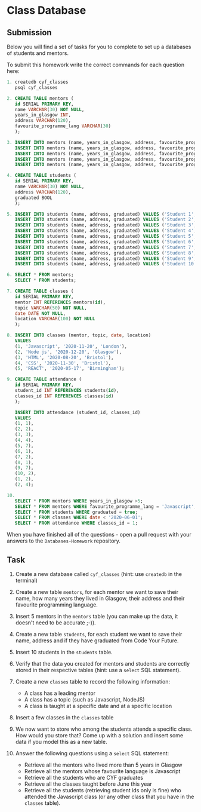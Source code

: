 # Class Database

## Submission

Below you will find a set of tasks for you to complete to set up a databases of students and mentors.

To submit this homework write the correct commands for each question here:

```sql
1. createdb cyf_classes
   psql cyf_classes

2. CREATE TABLE mentors (
   id SERIAL PRIMARY KEY,
   name VARCHAR(30) NOT NULL,
   years_in_glasgow INT,
   address VARCHAR(120),
   favourite_programme_lang VARCHAR(30)
   );

3. INSERT INTO mentors (name, years_in_glasgow, address, favourite_programme_lang) VALUES ('Wahab Rehman', 2, '11 New Road', 'Javascript');
   INSERT INTO mentors (name, years_in_glasgow, address, favourite_programme_lang) VALUES ('Nick Holdsworth', 3, '123 New street', 'Node js');
   INSERT INTO mentors (name, years_in_glasgow, address, favourite_programme_lang) VALUES ('Simon Whitehouse', 7, '120 Old Street', 'HTML');
   INSERT INTO mentors (name, years_in_glasgow, address, favourite_programme_lang) VALUES ('Paddy T', 6, '3 High Road', 'CSS');
   INSERT INTO mentors (name, years_in_glasgow, address, favourite_programme_lang) VALUES ('Mark Farmiloe', 9, '19 Bed Street', 'React');

4. CREATE TABLE students (
   id SERIAL PRIMARY KEY,
   name VARCHAR(30) NOT NULL,
   address VARCHAR(120),
   graduated BOOL
   );

5. INSERT INTO students (name, address, graduated) VALUES ('Student 1', '5 High Road', true);
   INSERT INTO students (name, address, graduated) VALUES ('Student 2', '6 High Road', false);
   INSERT INTO students (name, address, graduated) VALUES ('Student 3', '7 High Road', true);
   INSERT INTO students (name, address, graduated) VALUES ('Student 4', '8 High Road', false);
   INSERT INTO students (name, address, graduated) VALUES ('Student 5', '9 High Road', false);
   INSERT INTO students (name, address, graduated) VALUES ('Student 6', '10 High Road', true);
   INSERT INTO students (name, address, graduated) VALUES ('Student 7', '11 High Road', true);
   INSERT INTO students (name, address, graduated) VALUES ('Student 8', '12 High Road', false);
   INSERT INTO students (name, address, graduated) VALUES ('Student 9', '13 High Road', true);
   INSERT INTO students (name, address, graduated) VALUES ('Student 10', '14 High Road', false);

6. SELECT * FROM mentors;
   SELECT * FROM students;

7. CREATE TABLE classes (
   id SERIAL PRIMARY KEY,
   mentor INT REFERENCES mentors(id),
   topic VARCHAR(50) NOT NULL,
   date DATE NOT NULL,
   location VARCHAR(100) NOT NULL
   );

8. INSERT INTO classes (mentor, topic, date, location)
   VALUES
   (1, 'Javascript', '2020-11-20', 'London'),
   (2, 'Node js', '2020-12-20', 'Glasgow'),
   (3, 'HTML', '2020-08-20', 'Bristol'),
   (4, 'CSS', '2020-11-30', 'Bristol'),
   (5, 'REACT', '2020-05-17', 'Birmingham');

9. CREATE TABLE attendance (
   id SERIAL PRIMARY KEY,
   student_id INT REFERENCES students(id),
   classes_id INT REFERENCES classes(id)
   );

   INSERT INTO attendance (student_id, classes_id)
   VALUES
   (1, 1),
   (2, 2),
   (3, 3),
   (4, 4),
   (5, 7),
   (6, 1),
   (7, 2),
   (8, 1),
   (9, 7),
   (10, 2),
   (1, 2),
   (2, 4);

10.
   SELECT * FROM mentors WHERE years_in_glasgow >5;
   SELECT * FROM mentors WHERE favourite_programme_lang = 'Javascript';
   SELECT * FROM students WHERE graduated = true;
   SELECT * FROM classes WHERE date < '2020-06-01';
   SELECT * FROM attendance WHERE classes_id = 1;


```

When you have finished all of the questions - open a pull request with your answers to the `Databases-Homework` repository.

## Task

1. Create a new database called `cyf_classes` (hint: use `createdb` in the terminal)
2. Create a new table `mentors`, for each mentor we want to save their name, how many years they lived in Glasgow, their address and their favourite programming language.
3. Insert 5 mentors in the `mentors` table (you can make up the data, it doesn't need to be accurate ;-)).
4. Create a new table `students`, for each student we want to save their name, address and if they have graduated from Code Your Future.
5. Insert 10 students in the `students` table.
6. Verify that the data you created for mentors and students are correctly stored in their respective tables (hint: use a `select` SQL statement).
7. Create a new `classes` table to record the following information:

   - A class has a leading mentor
   - A class has a topic (such as Javascript, NodeJS)
   - A class is taught at a specific date and at a specific location

8. Insert a few classes in the `classes` table
9. We now want to store who among the students attends a specific class. How would you store that? Come up with a solution and insert some data if you model this as a new table.
10. Answer the following questions using a `select` SQL statement:
    - Retrieve all the mentors who lived more than 5 years in Glasgow
    - Retrieve all the mentors whose favourite language is Javascript
    - Retrieve all the students who are CYF graduates
    - Retrieve all the classes taught before June this year
    - Retrieve all the students (retrieving student ids only is fine) who attended the Javascript class (or any other class that you have in the `classes` table).
